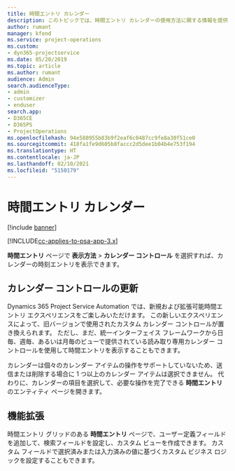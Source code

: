 ```yaml
---
title: 時間エントリ カレンダー
description: このトピックでは、時間エントリ カレンダーの使用方法に関する情報を提供します。
author: rumant
manager: kfend
ms.service: project-operations
ms.custom:
- dyn365-projectservice
ms.date: 05/20/2019
ms.topic: article
ms.author: rumant
audience: Admin
search.audienceType:
- admin
- customizer
- enduser
search.app:
- D365CE
- D365PS
- ProjectOperations
ms.openlocfilehash: 94e580955b83b9f2eaf6c0487cc9fe8a30f51ce0
ms.sourcegitcommit: 418fa1fe9d605b8faccc2d5dee1b04b4e753f194
ms.translationtype: HT
ms.contentlocale: ja-JP
ms.lasthandoff: 02/10/2021
ms.locfileid: "5150179"
---
```

# <a name="time-entry-calendar"></a>時間エントリ カレンダー

[!include [banner](../includes/psa-now-project-operations.md)]

[!INCLUDE[cc-applies-to-psa-app-3.x](../includes/cc-applies-to-psa-app-3x.md)]

**時間エントリ** ページで **表示方法** \> **カレンダー コントロール** を選択すれば、カレンダーの時刻エントリを表示できます。

## <a name="updated-calendar-control"></a>カレンダー コントロールの更新

Dynamics 365 Project Service Automation では、新規および拡張可能時間エントリ エクスペリエンスをご楽しみいただけます。 この新しいエクスペリエンスによって、旧バージョンで使用されたカスタム カレンダー コントロールが置き換えられます。 ただし、まだ、統一インターフェイス フレームワークから日毎、週毎、あるいは月毎のビューで提供されている読み取り専用カレンダー コントロールを使用して時間エントリを表示することもできます。

カレンダーは個々のカレンダー アイテムの操作をサポートしていないため、送信または削除する場合に 1 つ以上のカレンダー アイテムは選択できません。 代わりに、カレンダーの項目を選択して、必要な操作を完了できる **時間エントリ** のエンティティ ページを開きます。

## <a name="extensibility"></a>機能拡張

時間エントリ グリッドのある **時間エントリ** ページで、ユーザー定義フィールドを追加して、検索フィールドを設定し、カスタム ビューを作成できます。 カスタム フィールドで選択済みまたは入力済みの値に基づくカスタム ビジネス ロジックを設定することもできます。
